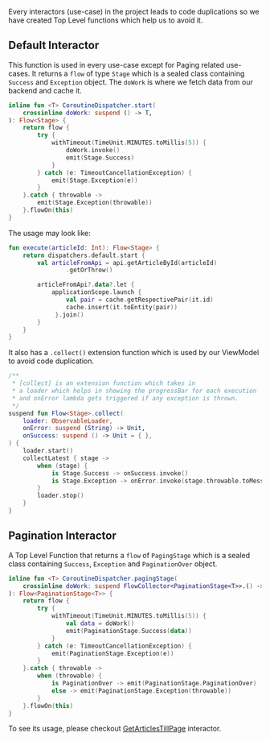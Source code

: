 Every interactors (use-case) in the project leads to code duplications so we have created Top Level functions which help us to avoid it. 

## Default Interactor

This function is used in every use-case except for Paging related use-cases. It returns a `flow` of type `Stage` which is a sealed class containing `Success` and `Exception` object. The `doWork` is where we fetch data from our backend and cache it.

```kotlin
inline fun <T> CoroutineDispatcher.start(
    crossinline doWork: suspend () -> T,
): Flow<Stage> {
    return flow {
        try {
            withTimeout(TimeUnit.MINUTES.toMillis(5)) {
                doWork.invoke()
                emit(Stage.Success)
            }
        } catch (e: TimeoutCancellationException) {
            emit(Stage.Exception(e))
        }
    }.catch { throwable ->
        emit(Stage.Exception(throwable))
    }.flowOn(this)
}

```

The usage may look like:
```kotlin
fun execute(articleId: Int): Flow<Stage> {
    return dispatchers.default.start {
        val articleFromApi = api.getArticleById(articleId)
                .getOrThrow()

        articleFromApi?.data?.let {
            applicationScope.launch {
                val pair = cache.getRespectivePair(it.id)
                cache.insert(it.toEntity(pair))
             }.join()
        }
    }
}
```

It also has a `.collect()` extension function which is used by our ViewModel to avoid code duplication.

```kotlin
/**
 * [collect] is an extension function which takes in
 * a loader which helps in showing the progressBar for each execution
 * and onError lambda gets triggered if any exception is thrown.
 */
suspend fun Flow<Stage>.collect(
    loader: ObservableLoader,
    onError: suspend (String) -> Unit,
    onSuccess: suspend () -> Unit = { },
) {
    loader.start()
    collectLatest { stage ->
        when (stage) {
            is Stage.Success -> onSuccess.invoke()
            is Stage.Exception -> onError.invoke(stage.throwable.toMessage)
        }
        loader.stop()
    }
}

```

## Pagination Interactor

A Top Level Function that returns a `flow` of `PagingStage` which is a sealed class containing `Success`, `Exception` and `PaginationOver` object.

```kotlin
inline fun <T> CoroutineDispatcher.pagingStage(
    crossinline doWork: suspend FlowCollector<PaginationStage<T>>.() -> T,
): Flow<PaginationStage<T>> {
    return flow {
        try {
            withTimeout(TimeUnit.MINUTES.toMillis(5)) {
                val data = doWork()
                emit(PaginationStage.Success(data))
            }
        } catch (e: TimeoutCancellationException) {
            emit(PaginationStage.Exception(e))
        }
    }.catch { throwable ->
        when (throwable) {
            is PaginationOver -> emit(PaginationStage.PaginationOver)
            else -> emit(PaginationStage.Exception(throwable))
        }
    }.flowOn(this)
}
```

To see its usage, please checkout [GetArticlesTillPage](https://github.com/kasem-sm/SlimeKT/blob/dev/features/article/domain/interactors/src/main/java/kasem/sm/article/domain/interactors/GetArticlesTillPage.kt) interactor.